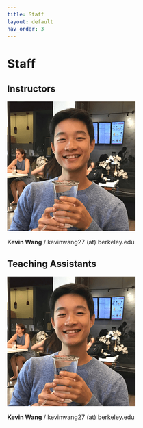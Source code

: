 ```yaml
---
title: Staff
layout: default
nav_order: 3
---
```


# Staff

## Instructors

![](../assets/kevin_small.png)

**Kevin Wang** / kevinwang27 (at) berkeley.edu

## Teaching Assistants

![](../assets/kevin_small.png)

**Kevin Wang** / kevinwang27 (at) berkeley.edu
